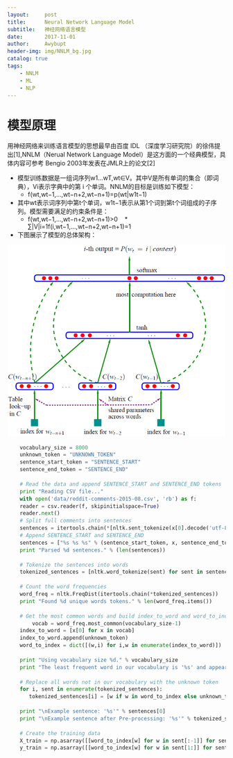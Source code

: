 ```yaml
---
layout:     post
title:      Neural Network Language Model
subtitle:   神经网络语言模型
date:       2017-11-01
author:     Awybupt
header-img: img/NNLM_bg.jpg
catalog: true
tags:
    - NNLM
    - ML
    - NLP
---
```


# 模型原理
用神经网络来训练语言模型的思想最早由百度 IDL （深度学习研究院）的徐伟提出[1],NNLM（Nerual Network Language Model）是这方面的一个经典模型，具体内容可参考 Bengio 2003年发表在JMLR上的论文[2]
* 模型训练数据是一组词序列w1…wT,wt∈V。其中V是所有单词的集合（即词典），Vi表示字典中的第 i 个单词。NNLM的目标是训练如下模型：	
    * f(wt,wt−1,...,wt−n+2,wt−n+1)=p(wt|w1t−1)
* 其中wt表示词序列中第t个单词，w1t−1表示从第1个词到第t个词组成的子序列。模型需要满足的约束条件是：
    * f(wt,wt−1,...,wt−n+2,wt−n+1)>0
    * ∑|V|i=1f(i,wt−1,...,wt−n+2,wt−n+1)=1
* 下图展示了模型的总体架构：

![NNLM](https://github.com/Awybupt/Awybupt.github.io/blob/master/img/NNLM_page.png)

```python
    vocabulary_size = 8000
    unknown_token = "UNKNOWN_TOKEN"
    sentence_start_token = "SENTENCE_START"
    sentence_end_token = "SENTENCE_END"

    # Read the data and append SENTENCE_START and SENTENCE_END tokens
    print "Reading CSV file..."
    with open('data/reddit-comments-2015-08.csv', 'rb') as f:
    reader = csv.reader(f, skipinitialspace=True)
    reader.next()
    # Split full comments into sentences
    sentences = itertools.chain(*[nltk.sent_tokenize(x[0].decode('utf-8').lower()) for x in reader])
    # Append SENTENCE_START and SENTENCE_END
    sentences = ["%s %s %s" % (sentence_start_token, x, sentence_end_token) for x in sentences]
    print "Parsed %d sentences." % (len(sentences))

    # Tokenize the sentences into words
    tokenized_sentences = [nltk.word_tokenize(sent) for sent in sentences]

    # Count the word frequencies
    word_freq = nltk.FreqDist(itertools.chain(*tokenized_sentences))
    print "Found %d unique words tokens." % len(word_freq.items())

    # Get the most common words and build index_to_word and word_to_index vectors
        vocab = word_freq.most_common(vocabulary_size-1)
    index_to_word = [x[0] for x in vocab]
    index_to_word.append(unknown_token)
    word_to_index = dict([(w,i) for i,w in enumerate(index_to_word)])

    print "Using vocabulary size %d." % vocabulary_size
    print "The least frequent word in our vocabulary is '%s' and appeared %d times." % (vocab[-1][0], vocab[-1][1])

    # Replace all words not in our vocabulary with the unknown token
    for i, sent in enumerate(tokenized_sentences):
       tokenized_sentences[i] = [w if w in word_to_index else unknown_token for w in sent]

    print "\nExample sentence: '%s'" % sentences[0]
    print "\nExample sentence after Pre-processing: '%s'" % tokenized_sentences[0]

    # Create the training data
    X_train = np.asarray([[word_to_index[w] for w in sent[:-1]] for sent in tokenized_sentences])
    y_train = np.asarray([[word_to_index[w] for w in sent[1:]] for sent in tokenized_sentences])

```


